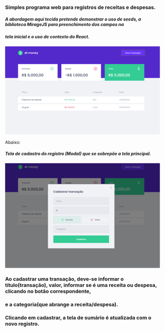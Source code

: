 ### Simples programa web para registros de receitas e despesas.
##### A abordagem aqui tecida pretende demonstrar o uso de seeds, a biblioteca MirageJS para preenchimento dos campos na
##### tela inicial e o uso de contexto do React.

![sumario](https://github.com/JsnEvt/JS_Finances/blob/main/img/sumario.png)

Abaixo:
##### Tela de cadastro do registro (Modal) que se sobrepõe a tela principal.

![cadastro](https://github.com/JsnEvt/JS_Finances/blob/main/img/cadastro.png)

### Ao cadastrar uma transação, deve-se informar o título(transação), valor, informar se é uma receita ou despesa, clicando no botão correspondente,
### e a categoria(que abrange a receita/despesa). 
### Clicando em cadastrar, a tela de sumário é atualizada com o novo registro.
